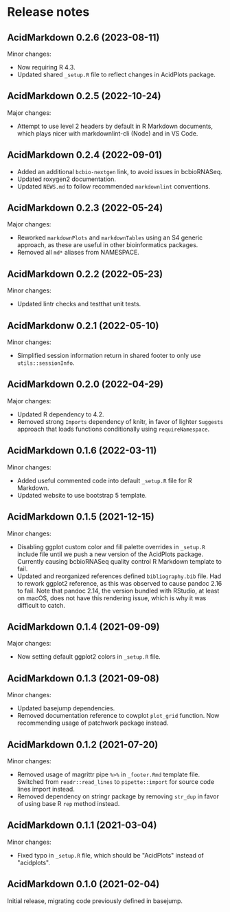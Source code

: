 # Release notes

## AcidMarkdown 0.2.6 (2023-08-11)

Minor changes:

- Now requiring R 4.3.
- Updated shared `_setup.R` file to reflect changes in AcidPlots package.

## AcidMarkdown 0.2.5 (2022-10-24)

Major changes:

- Attempt to use level 2 headers by default in R Markdown documents, which
  plays nicer with markdownlint-cli (Node) and in VS Code.

## AcidMarkdown 0.2.4 (2022-09-01)

- Added an additional `bcbio-nextgen` link, to avoid issues in bcbioRNASeq.
- Updated roxygen2 documentation.
- Updated `NEWS.md` to follow recommended `markdownlint` conventions.

## AcidMarkdown 0.2.3 (2022-05-24)

Major changes:

- Reworked `markdownPlots` and `markdownTables` using an S4 generic approach,
  as these are useful in other bioinformatics packages.
- Removed all `md*` aliases from NAMESPACE.

## AcidMarkdown 0.2.2 (2022-05-23)

Minor changes:

- Updated lintr checks and testthat unit tests.

## AcidMarkdonw 0.2.1 (2022-05-10)

Minor changes:

- Simplified session information return in shared footer to only use
  `utils::sessionInfo`.

## AcidMarkdown 0.2.0 (2022-04-29)

Major changes:

- Updated R dependency to 4.2.
- Removed strong `Imports` dependency of knitr, in favor of lighter `Suggests`
  approach that loads functions conditionally using `requireNamespace`.

## AcidMarkdown 0.1.6 (2022-03-11)

Minor changes:

- Added useful commented code into default `_setup.R` file for R Markdown.
- Updated website to use bootstrap 5 template.

## AcidMarkdown 0.1.5 (2021-12-15)

Minor changes:

- Disabling ggplot custom color and fill palette overrides in `_setup.R` include
  file until we push a new version of the AcidPlots package. Currently causing
  bcbioRNASeq quality control R Markdown template to fail.
- Updated and reorganized references defined `bibliography.bib` file. Had to
  rework ggplot2 reference, as this was observed to cause pandoc 2.16 to fail.
  Note that pandoc 2.14, the version bundled with RStudio, at least on macOS,
  does not have this rendering issue, which is why it was difficult to catch.

## AcidMarkdown 0.1.4 (2021-09-09)

Major changes:

- Now setting default ggplot2 colors in `_setup.R` file.

## AcidMarkdown 0.1.3 (2021-09-08)

Minor changes:

- Updated basejump dependencies.
- Removed documentation reference to cowplot `plot_grid` function. Now
  recommending usage of patchwork package instead.

## AcidMarkdown 0.1.2 (2021-07-20)

Minor changes:

- Removed usage of magrittr pipe `%>%` in `_footer.Rmd` template file.
  Switched from `readr::read_lines` to `pipette::import` for source code
  lines import instead.
- Removed dependency on stringr package by removing `str_dup` in favor of
  using base R `rep` method instead.

## AcidMarkdown 0.1.1 (2021-03-04)

Minor changes:

- Fixed typo in `_setup.R` file, which should be "AcidPlots" instead of
  "acidplots".

## AcidMarkdown 0.1.0 (2021-02-04)

Initial release, migrating code previously defined in basejump.

